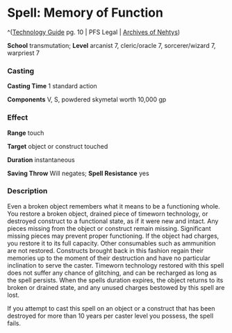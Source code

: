 # Spell: Memory of Function

^([Technology Guide][ss-memory-of-function] pg. 10 | PFS Legal | [Archives of Nehtys][sn-memory-of-function])

**School** transmutation; **Level** arcanist 7, cleric/oracle 7, sorcerer/wizard 7, warpriest 7

### Casting

**Casting Time** 1 standard action  

**Components** V, S, powdered skymetal worth 10,000 gp

### Effect

**Range** touch  

**Target** object or construct touched  

**Duration** instantaneous  

**Saving Throw** Will negates; **Spell Resistance** yes

### Description

Even a broken object remembers what it means to be a functioning whole. You restore a broken object, drained piece of timeworn technology, or destroyed construct to a functional state, as if it were new and intact. Any pieces missing from the object or construct remain missing. Significant missing pieces may prevent proper functioning. If the object had charges, you restore it to its full capacity. Other consumables such as ammunition are not restored. Constructs brought back in this fashion regain their memories up to the moment of their destruction and have no particular inclination to serve the caster. Timeworn technology restored with this spell does not suffer any chance of glitching, and can be recharged as long as the spell persists. When the spells duration expires, the object returns to its broken or drained state, and any unused charges bestowed by this spell are lost.  

If you attempt to cast this spell on an object or a construct that has been destroyed for more than 10 years per caster level you possess, the spell fails.

[ss-memory-of-function]: http://paizo.com/products/btpy95d2
[sn-memory-of-function]: http://www.archivesofnethys.com/SpellDisplay.aspx?ItemName=Memory%20of%20Function